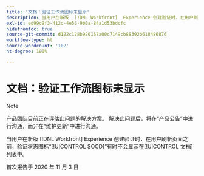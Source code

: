 ```yaml
---
title: '文档：验证工作流图标未显示'
description: 当用户在新版  [!DNL Workfront]  Experience 创建验证时，在用户刷新页面之前，验证状态图标“SOCD”有时不会显示在文档列表中。
exl-id: ed99c9f3-412d-4e56-9b0a-84a1d53bdcfc
hidefromtoc: true
source-git-commit: d122c128b926167a00c7149cb88392b618486876
workflow-type: ht
source-wordcount: '102'
ht-degree: 100%

---
```


# 文档：验证工作流图标未显示

>[!NOTE]
>
>产品团队目前正在评估此问题的解决方案。 解决此问题后，将在“产品公告”中进行沟通，而非在“维护更新”中进行沟通。

当用户在新版 [!DNL Workfront] Experience 创建验证时，在用户刷新页面之前，验证状态图标“[!UICONTROL SOCD]”有时不会显示在[!UICONTROL 文档]列表中。

首次报告于 2020 年 11 月 3 日
